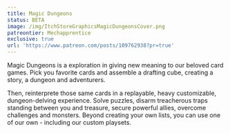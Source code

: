 ```yaml
---
title: Magic Dungeons
status: BETA
image: /img/ItchStoreGraphicsMagicDungeonsCover.png
patreontier: Mechapprentice
exclusive: true
url: 'https://www.patreon.com/posts/109762938?pr=true'
---
```


Magic Dungeons is a exploration in giving new meaning to our beloved card games. Pick you favorite cards and assemble a drafting cube, creating a story, a dungeon and adventurers.

Then, reinterprete those same cards in a replayable, heavy customizable, dungeon-delving experience. Solve puzzles, disarm treacherous traps standing between you and treasure, secure powerful allies, overcome challenges and monsters. Beyond creating your own lists, you can use one of our own - including our custom playsets.
